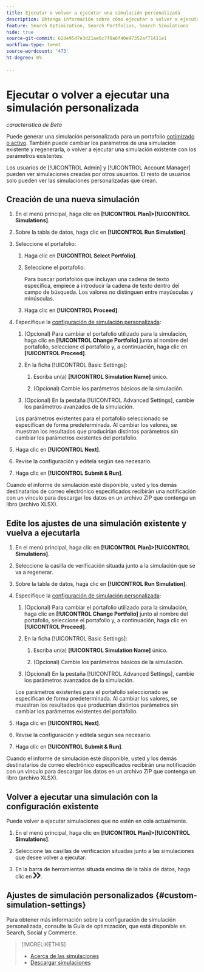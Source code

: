 ```yaml
---
title: Ejecutar o volver a ejecutar una simulación personalizada
description: Obtenga información sobre cómo ejecutar o volver a ejecutar una simulación personalizada para un portafolio.
feature: Search Optimization, Search Portfolios, Search Simulations
hide: true
source-git-commit: 62de95d7e3d21ae6c7f0a6f40e97352af71411e1
workflow-type: tm+mt
source-wordcount: '473'
ht-degree: 0%

---
```


# Ejecutar o volver a ejecutar una simulación personalizada

*característica de Beta*

Puede generar una simulación personalizada para un portafolio [optimizado o activo](/help/search-social-commerce/new-ui/manage/portfolios/portfolio-about.md). También puede cambiar los parámetros de una simulación existente y regenerarla, o volver a ejecutar una simulación existente con los parámetros existentes.

Los usuarios de [!UICONTROL Admin] y [!UICONTROL Account Manager] pueden ver simulaciones creadas por otros usuarios. El resto de usuarios solo pueden ver las simulaciones personalizadas que crean.

## Creación de una nueva simulación

1. En el menú principal, haga clic en **[!UICONTROL Plan]>[!UICONTROL Simulations]**.

1. Sobre la tabla de datos, haga clic en **[!UICONTROL Run Simulation]**.

1. Seleccione el portafolio:

   1. Haga clic en **[!UICONTROL Select Portfolio]**.

   1. Seleccione el portafolio.

      Para buscar portafolios que incluyan una cadena de texto específica, empiece a introducir la cadena de texto dentro del campo de búsqueda. Los valores no distinguen entre mayúsculas y minúsculas.

   1. Haga clic en **[!UICONTROL Proceed]**.

1. Especifique la [configuración de simulación personalizada](#custom-simulation-settings):

   1. (Opcional) Para cambiar el portafolio utilizado para la simulación, haga clic en **[!UICONTROL Change Portfolio]** junto al nombre del portafolio, seleccione el portafolio y, a continuación, haga clic en **[!UICONTROL Proceed]**.

   1. En la ficha [!UICONTROL Basic Settings]:

      1. Escriba un(a) **[!UICONTROL Simulation Name]** único.

      1. (Opcional) Cambie los parámetros básicos de la simulación.

   1. (Opcional) En la pestaña [!UICONTROL Advanced Settings], cambie los parámetros avanzados de la simulación.

   Los parámetros existentes para el portafolio seleccionado se especifican de forma predeterminada. Al cambiar los valores, se muestran los resultados que producirían distintos parámetros sin cambiar los parámetros existentes del portafolio.

1. Haga clic en **[!UICONTROL Next]**.

1. Revise la configuración y edítela según sea necesario.

1. Haga clic en **[!UICONTROL Submit & Run]**.

Cuando el informe de simulación esté disponible, usted y los demás destinatarios de correo electrónico especificados recibirán una notificación con un vínculo para descargar los datos en un archivo ZIP que contenga un libro (archivo XLSX).

<!-- Still true:  When the results for any report type include more than 60,000 rows, the workbook includes multiple worksheets. -->

## Edite los ajustes de una simulación existente y vuelva a ejecutarla

1. En el menú principal, haga clic en **[!UICONTROL Plan]>[!UICONTROL Simulations]**.

1. Seleccione la casilla de verificación situada junto a la simulación que se va a regenerar.

1. Sobre la tabla de datos, haga clic en **[!UICONTROL Run Simulation]**.

1. Especifique la [configuración de simulación personalizada](#custom-simulation-settings):

   1. (Opcional) Para cambiar el portafolio utilizado para la simulación, haga clic en **[!UICONTROL Change Portfolio]** junto al nombre del portafolio, seleccione el portafolio y, a continuación, haga clic en **[!UICONTROL Proceed]**.

   1. En la ficha [!UICONTROL Basic Settings]:

      1. Escriba un(a) **[!UICONTROL Simulation Name]** único.

      1. (Opcional) Cambie los parámetros básicos de la simulación.

   1. (Opcional) En la pestaña [!UICONTROL Advanced Settings], cambie los parámetros avanzados de la simulación.

   Los parámetros existentes para el portafolio seleccionado se especifican de forma predeterminada. Al cambiar los valores, se muestran los resultados que producirían distintos parámetros sin cambiar los parámetros existentes del portafolio.

1. Haga clic en **[!UICONTROL Next]**.

1. Revise la configuración y edítela según sea necesario.

1. Haga clic en **[!UICONTROL Submit & Run]**.

Cuando el informe de simulación esté disponible, usted y los demás destinatarios de correo electrónico especificados recibirán una notificación con un vínculo para descargar los datos en un archivo ZIP que contenga un libro (archivo XLSX).

<!-- Still true:  When the results for any report type include more than 60,000 rows, the workbook includes multiple worksheets. -->

## Volver a ejecutar una simulación con la configuración existente

Puede volver a ejecutar simulaciones que no estén en cola actualmente.

1. En el menú principal, haga clic en **[!UICONTROL Plan]>[!UICONTROL Simulations]**.

1. Seleccione las casillas de verificación situadas junto a las simulaciones que desee volver a ejecutar.

1. En la barra de herramientas situada encima de la tabla de datos, haga clic en ![Volver a ejecutar](/help/search-social-commerce/assets/rerun.png "Volver a ejecutar").

## Ajustes de simulación personalizados {#custom-simulation-settings}

Para obtener más información sobre la configuración de simulación personalizada, consulte la Guía de optimización, que está disponible en Search, Social y Commerce.

>[!MORELIKETHIS]
>
>* [Acerca de las simulaciones](simulation-about.md)
>* [Descargar simulaciones](simulation-download.md)

